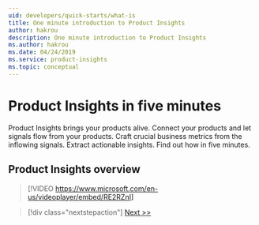 ```yaml
---
uid: developers/quick-starts/what-is
title: One minute introduction to Product Insights
author: hakrou
description: One minute introduction to Product Insights
ms.author: hakrou
ms.date: 04/24/2019
ms.service: product-insights
ms.topic: conceptual
---
```


# <a id="what_is"></a>Product Insights in five minutes 

Product Insights brings your products alive. Connect your products and let signals flow from your products. Craft crucial business metrics from the inflowing signals. Extract actionable insights. Find out how in five minutes. 

## Product Insights overview

> [!VIDEO https://www.microsoft.com/en-us/videoplayer/embed/RE2RZnI]

> [!div class="nextstepaction"]
> [Next >>](who-uses.md)


